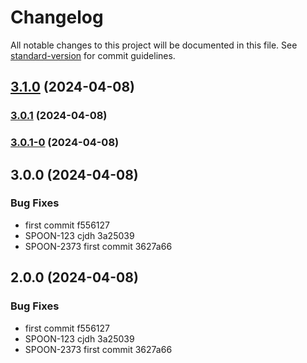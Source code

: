 # Changelog

All notable changes to this project will be documented in this file. See [standard-version](https://github.com/conventional-changelog/standard-version) for commit guidelines.

## [3.1.0](///compare/v3.0.1...v3.1.0) (2024-04-08)

### [3.0.1](///compare/v3.0.1-0...v3.0.1) (2024-04-08)

### [3.0.1-0](///compare/v3.0.0...v3.0.1-0) (2024-04-08)

## 3.0.0 (2024-04-08)


### Bug Fixes

* first commit f556127
* SPOON-123 cjdh 3a25039
* SPOON-2373 first commit 3627a66

## 2.0.0 (2024-04-08)


### Bug Fixes

* first commit f556127
* SPOON-123 cjdh 3a25039
* SPOON-2373 first commit 3627a66
